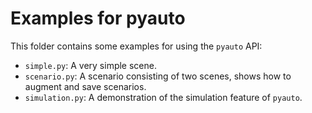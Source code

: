 # Examples for pyauto

This folder contains some examples for using the `pyauto` API:

- `simple.py`: A very simple scene.
- `scenario.py`: A scenario consisting of two scenes, shows how to augment and save scenarios.
- `simulation.py`: A demonstration of the simulation feature of `pyauto`.